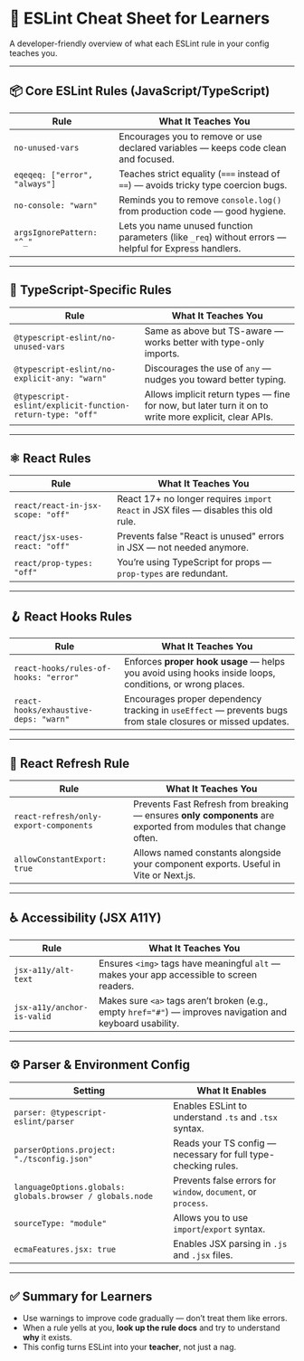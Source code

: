 # 🧠 ESLint Cheat Sheet for Learners

A developer-friendly overview of what each ESLint rule in your config teaches you.

---

## 📦 Core ESLint Rules (JavaScript/TypeScript)

| Rule                          | What It Teaches You                                                                                   |
| ----------------------------- | ----------------------------------------------------------------------------------------------------- |
| `no-unused-vars`              | Encourages you to remove or use declared variables — keeps code clean and focused.                    |
| `eqeqeq: ["error", "always"]` | Teaches strict equality (`===` instead of `==`) — avoids tricky type coercion bugs.                   |
| `no-console: "warn"`          | Reminds you to remove `console.log()` from production code — good hygiene.                            |
| `argsIgnorePattern: "^_"`     | Lets you name unused function parameters (like `_req`) without errors — helpful for Express handlers. |

---

## 🧠 TypeScript-Specific Rules

| Rule                                                      | What It Teaches You                                                                                   |
| --------------------------------------------------------- | ----------------------------------------------------------------------------------------------------- |
| `@typescript-eslint/no-unused-vars`                       | Same as above but TS-aware — works better with type-only imports.                                     |
| `@typescript-eslint/no-explicit-any: "warn"`              | Discourages the use of `any` — nudges you toward better typing.                                       |
| `@typescript-eslint/explicit-function-return-type: "off"` | Allows implicit return types — fine for now, but later turn it on to write more explicit, clear APIs. |

---

## ⚛️ React Rules

| Rule                              | What It Teaches You                                                                |
| --------------------------------- | ---------------------------------------------------------------------------------- |
| `react/react-in-jsx-scope: "off"` | React 17+ no longer requires `import React` in JSX files — disables this old rule. |
| `react/jsx-uses-react: "off"`     | Prevents false "React is unused" errors in JSX — not needed anymore.               |
| `react/prop-types: "off"`         | You’re using TypeScript for props — `prop-types` are redundant.                    |

---

## 🪝 React Hooks Rules

| Rule                                  | What It Teaches You                                                                                         |
| ------------------------------------- | ----------------------------------------------------------------------------------------------------------- |
| `react-hooks/rules-of-hooks: "error"` | Enforces **proper hook usage** — helps you avoid using hooks inside loops, conditions, or wrong places.     |
| `react-hooks/exhaustive-deps: "warn"` | Encourages proper dependency tracking in `useEffect` — prevents bugs from stale closures or missed updates. |

---

## 🔁 React Refresh Rule

| Rule                                   | What It Teaches You                                                                                            |
| -------------------------------------- | -------------------------------------------------------------------------------------------------------------- |
| `react-refresh/only-export-components` | Prevents Fast Refresh from breaking — ensures **only components** are exported from modules that change often. |
| `allowConstantExport: true`            | Allows named constants alongside your component exports. Useful in Vite or Next.js.                            |

---

## ♿️ Accessibility (JSX A11Y)

| Rule                       | What It Teaches You                                                                                        |
| -------------------------- | ---------------------------------------------------------------------------------------------------------- |
| `jsx-a11y/alt-text`        | Ensures `<img>` tags have meaningful `alt` — makes your app accessible to screen readers.                  |
| `jsx-a11y/anchor-is-valid` | Makes sure `<a>` tags aren’t broken (e.g., empty `href="#"`) — improves navigation and keyboard usability. |

---

## ⚙️ Parser & Environment Config

| Setting                                                   | What It Enables                                                |
| --------------------------------------------------------- | -------------------------------------------------------------- |
| `parser: @typescript-eslint/parser`                       | Enables ESLint to understand `.ts` and `.tsx` syntax.          |
| `parserOptions.project: "./tsconfig.json"`                | Reads your TS config — necessary for full type-checking rules. |
| `languageOptions.globals: globals.browser / globals.node` | Prevents false errors for `window`, `document`, or `process`.  |
| `sourceType: "module"`                                    | Allows you to use `import`/`export` syntax.                    |
| `ecmaFeatures.jsx: true`                                  | Enables JSX parsing in `.js` and `.jsx` files.                 |

---

## ✅ Summary for Learners

- Use warnings to improve code gradually — don’t treat them like errors.
- When a rule yells at you, **look up the rule docs** and try to understand **why** it exists.
- This config turns ESLint into your **teacher**, not just a nag.
